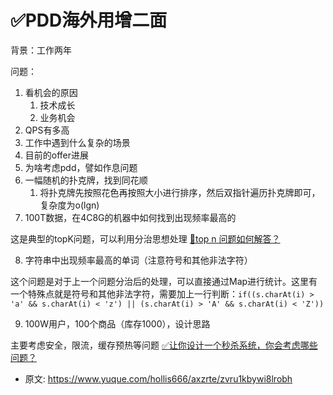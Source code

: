 # ✅PDD海外用增二面
<!--page header-->

背景：工作两年

问题：

1. 看机会的原因
   1. 技术成长
   2. 业务机会
2. QPS有多高
3. 工作中遇到什么复杂的场景
4. 目前的offer进展
5. 为啥考虑pdd，譬如作息问题
6. 一幅随机的扑克牌，找到同花顺
   1. 将扑克牌先按照花色再按照大小进行排序，然后双指针遍历扑克牌即可，复杂度为o(lgn)
7. 100T数据，在4C8G的机器中如何找到出现频率最高的

这是典型的topK问题，可以利用分治思想处理
[📝top n 问题如何解答？](https://www.yuque.com/hollis666/axzrte/ii2bae?view=doc_embed)

8. 字符串中出现频率最高的单词（注意符号和其他非法字符）

这个问题是对于上一个问题分治后的处理，可以直接通过Map进行统计。这里有一个特殊点就是符号和其他非法字符，需要加上一行判断：`if((s.charAt(i) > 'a' && s.charAt(i) < 'z') || (s.charAt(i) > 'A' && s.charAt(i) < 'Z'))`

9. 100W用户，100个商品（库存1000），设计思路

主要考虑安全，限流，缓存预热等问题
[✅让你设计一个秒杀系统，你会考虑哪些问题？](https://www.yuque.com/hollis666/axzrte/lghq5y?view=doc_embed)


<!--page footer-->
- 原文: <https://www.yuque.com/hollis666/axzrte/zvru1kbywi8lrobh>